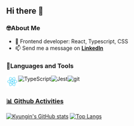 ## Hi there 👋

### 🤓About Me
- 🌱 Frontend developer: React, Typescript, CSS
- 📫 Send me a message on **[LinkedIn](https://www.linkedin.com/in/kyungin/)**

### 📝Languages and Tools
<a href="https://reactjs.org/" target="_blank"> <img align="left" alt="React" height ="32px" src="https://raw.githubusercontent.com/github/explore/80688e429a7d4ef2fca1e82350fe8e3517d3494d/topics/react/react.png" />

<a href="https://www.typescriptlang.org/" target="_blank"><img align="left" alt="TypeScript" height ="32px" src="https://upload.wikimedia.org/wikipedia/commons/4/4c/Typescript_logo_2020.svg" />

<a href="https://jestjs.io/" target="_blank"><img align="left" alt="Jest" height="32px" src="https://cdn.freebiesupply.com/logos/large/2x/jest-logo-svg-vector.svg" />

<a href="https://git-scm.com/" target="_blank"><img align="left" alt="git" height='32px' src="https://www.vectorlogo.zone/logos/git-scm/git-scm-icon.svg" />
<br />
<br />

### 📊 Github Activities
[![Kyungin's GitHub stats](https://github-readme-stats.vercel.app/api?username=KyunginNa&count_private=true&show_icons=true&theme=vue)](https://github.com/anuraghazra/github-readme-stats) [![Top Langs](https://github-readme-stats.vercel.app/api/top-langs/?username=KyunginNa&layout=compact&theme=vue)](https://github.com/anuraghazra/github-readme-stats)
